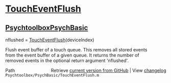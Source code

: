 # [TouchEventFlush](TouchEventFlush)
## [Psychtoolbox](Psychtoolbox)[PsychBasic](PsychBasic)

nflushed = [TouchEventFlush](TouchEventFlush)(deviceIndex)  
  
Flush event buffer of a touch queue. This removes all stored events  
from the event buffer of a given queue. It returns the number of  
removed events in the optional return argument 'nflushed'.  
  




<div class="code_header" style="text-align:right;">
  <span style="float:left;">Path&nbsp;&nbsp;</span> <span class="counter">Retrieve <a href=
  "https://raw.github.com/Psychtoolbox-3/Psychtoolbox-3/beta/Psychtoolbox/PsychBasic/TouchEventFlush.m">current version from GitHub</a> | View <a href=
  "https://github.com/Psychtoolbox-3/Psychtoolbox-3/commits/beta/Psychtoolbox/PsychBasic/TouchEventFlush.m">changelog</a></span>
</div>
<div class="code">
  <code>Psychtoolbox/PsychBasic/TouchEventFlush.m</code>
</div>

